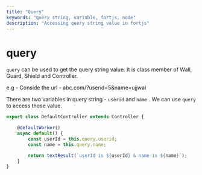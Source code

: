 ```yaml
---
title: "Query"
keywords: "query string, variable, fortjs, node"
description: "Accessing query string value in fortjs"
---
```


# query

`query` can be used to get the query string value. It is class member of  Wall, Guard, Shield and Controller.

e.g - Conside the url - abc.com/?userid=5&name=ujjwal

There are two variables in query string - `userid` and `name` . We can use `query` to access those value.

```javascript
export class DefaultController extends Controller {

    @defaultWorker()
    async default() {
        const userId = this.query.userid;
        const name = this.query.name;

        return textResult(`userId is ${userId} & name is ${name}`);
    }
}
```